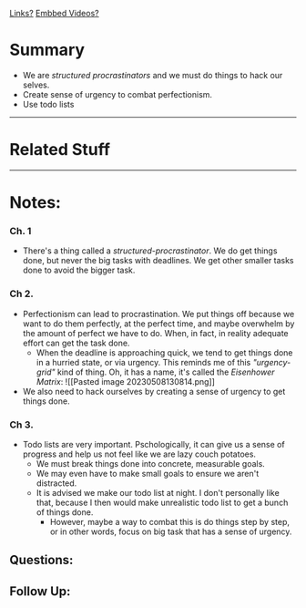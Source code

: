 [Links?](#)
[Embbed Videos?](#)
# Summary
- We are *structured procrastinators* and we must do things to hack our selves.
- Create sense of urgency to combat perfectionism.
- Use todo lists
----
# Related Stuff

----
# Notes:
### Ch. 1
- There's a thing called a *structured-procrastinator*. We do get things done, but never the big tasks with deadlines. We get other smaller tasks done to avoid the bigger task.
### Ch 2.
- Perfectionism can lead to procrastination. We put things off because we want to do them perfectly, at the perfect time, and maybe overwhelm by the amount of perfect we have to do. When, in fact, in reality adequate effort can get the task done. 
	- When the deadline is approaching quick, we tend to get things done in a hurried state, or via urgency. This reminds me of this *"urgency-grid"* kind of thing. Oh, it has a name, it's called the *Eisenhower Matrix*:
![[Pasted image 20230508130814.png]]
- We also need to hack ourselves by creating a sense of urgency to get things done.
### Ch 3.
- Todo lists are very important. Pschologically, it can give us a sense of progress and help us not feel like we are lazy couch potatoes. 
	- We must break things done into concrete, measurable goals.
	- We may even have to make small goals to ensure we aren't distracted.
	- It is advised we make our todo list at night. I don't personally like that, because I then would make unrealistic todo list to get a bunch of things done. 
		- However, maybe a way to combat this is do things step by step, or in other words, focus on big task that has a sense of urgency. 
## Questions:

## Follow Up:
